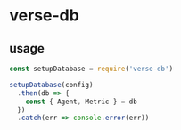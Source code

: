 # verse-db

## usage

``` js
const setupDatabase = require('verse-db')

setupDatabase(config)
  .then(db => {
    const { Agent, Metric } = db
  })
  .catch(err => console.error(err))

```